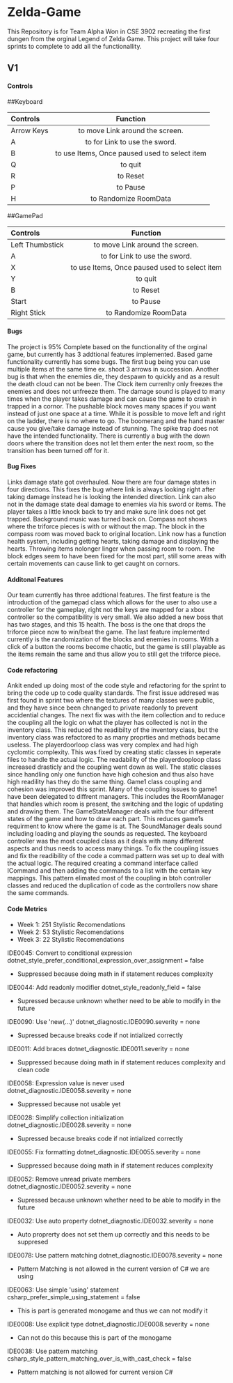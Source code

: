 # Zelda-Game

This Repository is for Team Alpha Won in CSE 3902 recreating the first dungen from the orginal Legend of Zelda Game. This project will take four sprints to complete to add all the functionallity. 

## V1

#### Controls

##Keyboard

Controls | Function
| :--- | :---:
Arrow Keys  | to move Link around the screen.
  A | to for Link to use the sword. 
  B | to use Items, Once paused used to select item
  Q | to quit
  R | to Reset
  P | to Pause
  H | to Randomize RoomData

##GamePad
 
Controls | Function
| :--- | :---:
Left Thumbstick  | to move Link around the screen.
  A | to for Link to use the sword. 
  X | to use Items, Once paused used to select item
  Y | to quit
  B | to Reset
  Start | to Pause
  Right Stick | to Randomize RoomData
  
#### Bugs
  The project is 95% Complete based on the functionality of the orginal game, but currently has 3 addtional features implemented. Based game functionality currently has some bugs. The first bug being you can use multiple items at the same time ex. shoot 3 arrows in succession. Another bug is that when the enemies die, they despawn to quickly and as a result the death cloud can not be been. The Clock item currenlty only freezes the enemies and does not unfreeze them. The damage sound is played to many times when the player takes damage and can cause the game to crash in trapped in a cornor. The pushable block moves many spaces if you want instead of just one space at a time. While it is possible to move left and right on the ladder, there is no where to go. The boomerang and the hand master cause you give/take damage instead of stunning. The spike trap does not have the intended functionality. There is currently a bug with the down doors where the transition does not let them enter the next room, so the transition has been turned off for it.
  
#### Bug Fixes
  Links damage state got overhauled. Now there are four damage states in four directions. This fixes the bug where link is always looking right after taking damage instead he is looking the intended direction. Link can also not in the damage state deal damage to enemies via his sword or items. The player takes a little knock back to try and make sure link does not get trapped. Background music was turned back on. Compass not shows where the triforce pieces is with or without the map. The block in the compass room was moved back to original location. Link now has a function health system, including getting hearts, taking damage and displaying the hearts. Throwing items nolonger linger when passing room to room. The block edges seem to have been fixed for the most part, still some areas with certain movements can cause link to get caught on cornors. 

#### Additonal Features
  Our team currently has three addtional features. The first feature is the introduction of the gamepad class which allows for the user to also use a controller for the gameplay, right not the keys are mapped for a xbox controller so the compatibility is very small. We also added a new boss that has two stages, and this 15 health. The boss is the one that drops the triforce piece now to win/beat the game. The last feature implemented currently is the randomization of the blocks and enemies in rooms. With a click of a button the rooms become chaotic, but the game is still playable as the items remain the same and thus allow you to still get the triforce piece.  
  
#### Code refactoring
  Ankit ended up doing most of the code style and refactoring for the sprint to bring the code up to code quality standards. The first issue addresed was first found in sprint two where the textures of many classes were public, and they have since been chnanged to private readonly to prevent accidential changes. The next fix was with the item collection and to reduce the coupling all the logic on what the player has collected is not in the inventory class. This reduced the readibilty of the inventory class, but the inventory class was refactored to as many proprties and methods became useless. The playerdoorloop class was very complex and had high cyclomtic complexity. This was fixed by creating static classes in seperate files to handle the actual logic. The readability of the playerdooploop class increased drasticly and the coupling went down as well. The static classes since handling only one function have high cohesion and thus also have high readility has they do the same thing. Game1 class coupling and cohesion was improved this sprint. Many of the coupling issues to game1 have been delegated to diffrent managers. This includes the RoomManager that handles which room is present, the switching and the logic of updating and drawing them. The GameStateManager deals with the four different states of the game and how to draw each part. This reduces game1s requirment to know where the game is at. The SoundManager deals sound including loading and playing the sounds as requested. The keyboard controller was the most coupled class as it deals with many different aspects and thus needs to access many things. To fix the coupling issues and fix the readibility of the code a commad pattern was set up to deal with the actual logic. The required creating a command interface called ICommand and then adding the commands to a list with the certain key mappings. This pattern elimated most of the coupling in btoh controller classes and reduced the duplication of code as the controllers now share the same commands. 

#### Code Metrics

   - Week 1: 251 Stylistic Recomendations
   - Week 2: 53 Stylistic Recomendations
   - Week 3: 22 Stylistic Recomendations
   
  IDE0045: Convert to conditional expression
  dotnet_style_prefer_conditional_expression_over_assignment = false
  - Suppressed because doing math in if statement reduces complexity

  IDE0044: Add readonly modifier
  dotnet_style_readonly_field = false
  - Supressed because unknown whether need to be able to modify in the future

  IDE0090: Use 'new(...)'
  dotnet_diagnostic.IDE0090.severity = none
  - Supressed because breaks code if not intialized correctly

  IDE0011: Add braces
  dotnet_diagnostic.IDE0011.severity = none
  - Suppressed because doing math in if statement reduces complexity and clean code

  IDE0058: Expression value is never used
  dotnet_diagnostic.IDE0058.severity = none
  - Suppressed because not usable yet

  IDE0028: Simplify collection initialization
  dotnet_diagnostic.IDE0028.severity = none
  - Supressed because breaks code if not intialized correctly

  IDE0055: Fix formatting
  dotnet_diagnostic.IDE0055.severity = none
  - Suppressed because doing math in if statement reduces complexity

  IDE0052: Remove unread private members
  dotnet_diagnostic.IDE0052.severity = none
   - Supressed because unknown whether need to be able to modify in the future

  IDE0032: Use auto property
  dotnet_diagnostic.IDE0032.severity = none
  - Auto proprerty does not set them up correctly and this needs to be suppresed

  IDE0078: Use pattern matching
  dotnet_diagnostic.IDE0078.severity = none
  - Pattern Matching is not allowed in the current version of C# we are using 

  IDE0063: Use simple 'using' statement
  csharp_prefer_simple_using_statement = false
  - This is part is generated monogame and thus we can not modify it

  IDE0008: Use explicit type
  dotnet_diagnostic.IDE0008.severity = none
  - Can not do this because this is part of the monogame

  IDE0038: Use pattern matching
  csharp_style_pattern_matching_over_is_with_cast_check = false
  - Pattern matching is not allowed for current version C#

